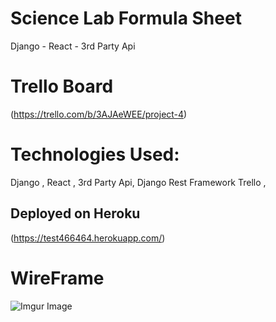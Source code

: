 # Science Lab Formula Sheet  
Django - React - 3rd Party Api

# Trello Board 
(https://trello.com/b/3AJAeWEE/project-4)



# Technologies Used: 
Django , React , 3rd Party Api, Django Rest Framework
Trello , 


## Deployed  on Heroku
(https://test466464.herokuapp.com/)

# WireFrame
![Imgur Image](https://imgur.com/a/BcWS71F)